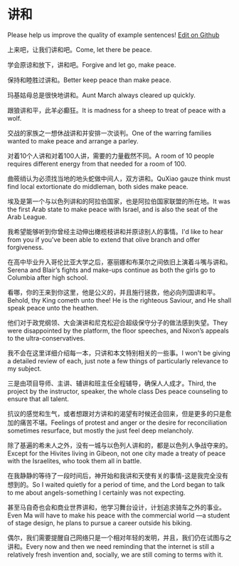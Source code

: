 # 讲和

Please help us improve the quality of example sentences! [Edit on Github](https://github.com/jiyushe/jiyu-example-sentence-source/blob/main/chinese/jianghe.md)

<p><span class="chinese">上来吧，让我们讲和吧。</span><span class="english">Come, let there be peace.</span></p>

<p><span class="chinese">学会原谅和放下，讲和吧。</span><span class="english">Forgive and let go, make peace.</span></p>

<p><span class="chinese">保持和睦胜过讲和。</span><span class="english">Better keep peace than make peace.</span></p>

<p><span class="chinese">玛基姑母总是很快地讲和。</span><span class="english">Aunt March always cleared up quickly.</span></p>

<p><span class="chinese">跟狼讲和平，此羊必癫狂。</span><span class="english">It is madness for a sheep to treat of peace with a wolf.</span></p>

<p><span class="chinese">交战的家族之一想休战讲和并安排一次谈判。</span><span class="english">One of the warring families wanted to make peace and arrange a parley.</span></p>

<p><span class="chinese">对着10个人讲和对着100人讲，需要的力量截然不同。</span><span class="english">A room of 10 people requires different energy from that needed for a room of 100.</span></p>

<p><span class="chinese">曲筱绡认为必须找当地的地头蛇做中间人，双方讲和。</span><span class="english">QuXiao gauze think must find local extortionate do middleman, both sides make peace.</span></p>

<p><span class="chinese">埃及是第一个与以色列讲和的阿拉伯国家，也是阿拉伯国家联盟的所在地。</span><span class="english">It was the first Arab state to make peace with Israel, and is also the seat of the Arab League.</span></p>

<p><span class="chinese">我希望能够听到你曾经主动伸出橄榄枝讲和并原谅别人的事情。</span><span class="english">I'd like to hear from you if you've been able to extend that olive branch and offer forgiveness.</span></p>

<p><span class="chinese">在高中毕业升入哥伦比亚大学之后，塞丽娜和布莱尔之间依旧上演着斗嘴与讲和。</span><span class="english">Serena and Blair’s fights and make-ups continue as both the girls go to Columbia after high school.</span></p>

<p><span class="chinese">看哪，你的王来到你这里，他是公义的，并且施行拯救，他必向列国讲和平。</span><span class="english">Behold, thy King cometh unto thee! He is the righteous Saviour, and He shall speak peace unto the heathen.</span></p>

<p><span class="chinese">他们对于政党纲领、大会演讲和尼克松迎合超级保守分子的做法感到失望。</span><span class="english">They were disappointed by the platform, the floor speeches, and Nixon’s appeals to the ultra-conservatives.</span></p>

<p><span class="chinese">我不会在这里详细介绍每一本，只讲和本文特别相关的一些事。</span><span class="english">I won't be giving a detailed review of each, just note a few things of particularly relevance to my subject.</span></p>

<p><span class="chinese">三是由项目导师、主讲、辅讲和班主任全程辅导，确保人人成才。</span><span class="english">Third, the project by the instructor, speaker, the whole class Des peace counseling to ensure that all talent.</span></p>

<p><span class="chinese">抗议的感觉和生气，或者想跟对方讲和的渴望有时候还会回来，但是更多的只是愈加的痛苦不堪。</span><span class="english">Feelings of protest and anger or the desire for reconciliation sometimes resurface, but mostly the just feel deep melancholy.</span></p>

<p><span class="chinese">除了基遍的希未人之外，没有一城与以色列人讲和的，都是以色列人争战夺来的。</span><span class="english">Except for the Hivites living in Gibeon, not one city made a treaty of peace with the Israelites, who took them all in battle.</span></p>

<p><span class="chinese">在我静静的等待了一段时间后，神开始和我讲和天使有关的事情-这是我完全没有想到的。</span><span class="english">So I waited quietly for a period of time, and the Lord began to talk to me about angels-something I certainly was not expecting.</span></p>

<p><span class="chinese">甚至马自奇也会和商业世界讲和，他学习舞台设计，计划追求骑车之外的事业。</span><span class="english">Even Ma will have to make his peace with the commercial world —a student of stage design, he plans to pursue a career outside his biking.</span></p>

<p><span class="chinese">偶尔，我们需要提醒自己网络只是一个相对年轻的发明，并且，我们仍在试图与之讲和。</span><span class="english">Every now and then we need reminding that the internet is still a relatively fresh invention and, socially, we are still coming to terms with it.</span></p>

